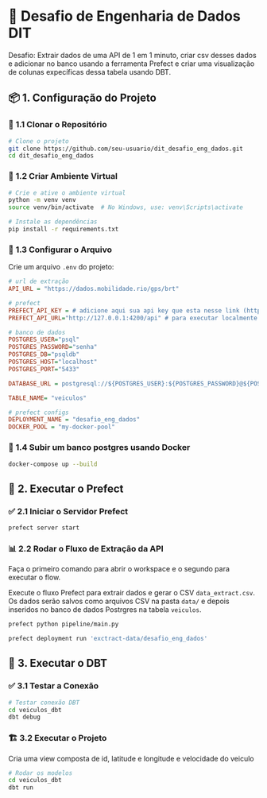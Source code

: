 # 🚀 Desafio de Engenharia de Dados DIT

Desafio: Extrair dados de uma API de 1 em 1 minuto, criar csv desses dados e adicionar no banco usando a ferramenta Prefect e criar uma visualização de colunas expecíficas dessa tabela usando DBT.


## 📦 **1. Configuração do Projeto**

### 🔑 **1.1 Clonar o Repositório**

```bash
# Clone o projeto
git clone https://github.com/seu-usuario/dit_desafio_eng_dados.git
cd dit_desafio_eng_dados
```

### 🌿 **1.2 Criar Ambiente Virtual**

```bash
# Crie e ative o ambiente virtual
python -m venv venv
source venv/bin/activate  # No Windows, use: venv\Scripts\activate

# Instale as dependências
pip install -r requirements.txt
```

### 🔐 **1.3 Configurar o Arquivo**

Crie um arquivo `.env` do projeto:

```ini
# url de extração
API_URL = "https://dados.mobilidade.rio/gps/brt"

# prefect
PREFECT_API_KEY = # adicione aqui sua api key que esta nesse link (https://app.prefect.cloud/my/api-keys)
PREFECT_API_URL="http://127.0.0.1:4200/api" # para executar localmente

# banco de dados
POSTGRES_USER="psql"
POSTGRES_PASSWORD="senha"
POSTGRES_DB="psqldb"
POSTGRES_HOST="localhost"
POSTGRES_PORT="5433"

DATABASE_URL = postgresql://${POSTGRES_USER}:${POSTGRES_PASSWORD}@${POSTGRES_HOST}:${POSTGRES_PORT}/${POSTGRES_DB}

TABLE_NAME= "veiculos"

# prefect configs
DEPLOYMENT_NAME = "desafio_eng_dados"
DOCKER_POOL = "my-docker-pool"
```

###  🚀 **1.4 Subir um banco postgres usando Docker**
```bash
docker-compose up --build
```
## 🚀 **2. Executar o Prefect**
### ✅ 2.1 Iniciar o Servidor Prefect

```bash
prefect server start
```

### 📊 2.2 Rodar o Fluxo de Extração da API

Faça o primeiro comando para abrir o workspace e o segundo para executar o flow.

Execute o fluxo Prefect para extrair dados e gerar o CSV `data_extract.csv`. Os dados serão salvos como arquivos CSV na pasta `data/` e depois inseridos no banco de dados Postrgres na tabela `veiculos`.

```bash
prefect python pipeline/main.py

prefect deployment run 'exctract-data/desafio_eng_dados'
```


## 🚀 **3. Executar o DBT**

### ✅ **3.1 Testar a Conexão**

```bash
# Testar conexão DBT
cd veiculos_dbt
dbt debug
```

### 🏗️ **3.2 Executar o Projeto**
Cria uma view composta de id, latitude e longitude e velocidade do veiculo

```bash
# Rodar os modelos
cd veiculos_dbt
dbt run
```

